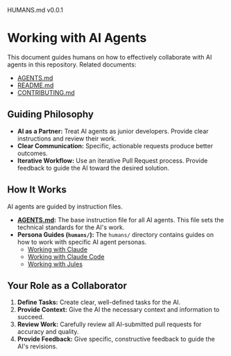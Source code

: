 HUMANS.md v0.0.1

# Working with AI Agents

This document guides humans on how to effectively collaborate with AI agents in this repository. Related documents:
- [AGENTS.md](./AGENTS.md)
- [README.md](./README.md)
- [CONTRIBUTING.md](./CONTRIBUTING.md)

## Guiding Philosophy

- **AI as a Partner:** Treat AI agents as junior developers. Provide clear instructions and review their work.
- **Clear Communication:** Specific, actionable requests produce better outcomes.
- **Iterative Workflow:** Use an iterative Pull Request process. Provide feedback to guide the AI toward the desired solution.

## How It Works

AI agents are guided by instruction files.

- **[AGENTS.md](./AGENTS.md):** The base instruction file for all AI agents. This file sets the technical standards for the AI's work.
- **Persona Guides (`humans/`):** The `humans/` directory contains guides on how to work with specific AI agent personas.
  - [Working with Claude](humans/HUMANS.claude.md)
  - [Working with Claude Code](humans/HUMANS.claude.code.md)
  - [Working with Jules](humans/HUMANS.jules.md)

## Your Role as a Collaborator

1.  **Define Tasks:** Create clear, well-defined tasks for the AI.
2.  **Provide Context:** Give the AI the necessary context and information to succeed.
3.  **Review Work:** Carefully review all AI-submitted pull requests for accuracy and quality.
4.  **Provide Feedback:** Give specific, constructive feedback to guide the AI's revisions.
